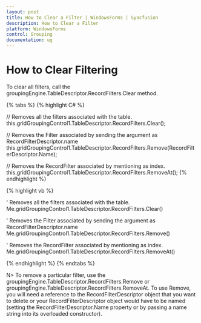 ```yaml
---
layout: post
title: How to Clear a Filter | WindowsForms | Syncfusion
description: How to Clear a Filter
platform: WindowsForms
control: Grouping
documentation: ug
---
```

# How to Clear Filtering
To clear all filters, call the groupingEngine.TableDescriptor.RecordFilters.Clear method.

{% tabs %}
{% highlight C# %}

// Removes all the filters associated with the table.
this.gridGroupingControl1.TableDescriptor.RecordFilters.Clear(); 
 
// Removes the Filter associated by sending the argument as RecordFilterDescriptor.name
this.gridGroupingControl1.TableDescriptor.RecordFilters.Remove(RecordFilterDescriptor.Name); 
 
// Removes the RecordFilter associated by mentioning as index.
this.gridGroupingControl1.TableDescriptor.RecordFilters.RemoveAt();
{% endhighlight %}

{% highlight vb %}

' Removes all the filters associated with the table.
Me.gridGroupingControl1.TableDescriptor.RecordFilters.Clear()
 
' Removes the Filter associated by sending the argument as RecordFilterDescriptor.name
Me.gridGroupingControl1.TableDescriptor.RecordFilters.Remove()
 
' Removes the RecordFilter associated by mentioning as index.
Me.gridGroupingControl1.TableDescriptor.RecordFilters.RemoveAt()

{% endhighlight %}
{% endtabs %}

N> To remove a particular filter, use the groupingEngine.TableDescriptor.RecordFilters.Remove or groupingEngine.TableDescriptor.RecordFilters.RemoveAt. To use Remove, you will need a reference to the RecordFilterDescriptor object that you want to delete or your RecordFilterDescriptor object would have to be named (setting the RecordFilterDescriptor.Name property or by passing a name string into its overloaded constructor).
